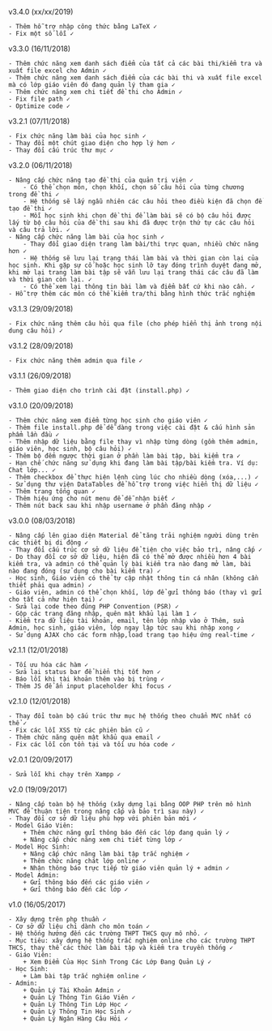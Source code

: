 v3.4.0 (xx/xx/2019)

    - Thêm hỗ trợ nhập công thức bằng LaTeX ✓
    - Fix một số lỗi ✓

v3.3.0 (16/11/2018)

    - Thêm chức năng xem danh sách điểm của tất cả các bài thi/kiểm tra và xuất file excel cho Admin ✓
    - Thêm chức năng xem danh sách điểm của các bài thi và xuất file excel mà có lớp giáo viên đó đang quản lý tham gia ✓
    - Thêm chức năng xem chi tiết đề thi cho Admin ✓
    - Fix file path ✓
    - Optimize code ✓

v3.2.1 (07/11/2018)

    - Fix chức năng làm bài của học sinh ✓
    - Thay đổi một chút giao diện cho hợp lý hơn ✓
    - Thay đổi cấu trúc thư mục ✓

v3.2.0 (06/11/2018)

    - Nâng cấp chức năng tạo đề thi của quản trị viên ✓
    	- Có thể chọn môn, chọn khối, chọn số câu hỏi của từng chương trong đề thi ✓
    	- Hệ thống sẽ lấy ngẫu nhiên các câu hỏi theo điều kiện đã chọn để tạo đề thi ✓
    	- Mỗi học sinh khi chọn đề thi để làm bài sẽ có bộ câu hỏi được lấy từ bộ câu hỏi của đề thi sau khi đã được trộn thứ tự các câu hỏi và câu trả lời. ✓
    - Nâng cấp chức năng làm bài của học sinh ✓
    	- Thay đổi giao diện trang làm bài/thi trực quan, nhiều chức năng hơn ✓
    	- Hệ thống sẽ lưu lại trạng thái làm bài và thời gian còn lại của học sinh. Khi gặp sự cố hoặc học sinh lỡ tay đóng trình duyệt đang mở, khi mở lại trang làm bài tập sẽ vẫn lưu lại trang thái các câu đã làm và thời gian còn lại. ✓
    	- Có thể xem lại thông tin bài làm và điểm bất cứ khi nào cần. ✓
    - Hỗ trợ thêm các môn có thể kiểm tra/thi bằng hình thức trắc nghiệm

v3.1.3 (29/09/2018)

    - Fix chức năng thêm câu hỏi qua file (cho phép hiển thị ảnh trong nội dung câu hỏi) ✓

v3.1.2 (28/09/2018)

    - Fix chức năng thêm admin qua file ✓

v3.1.1 (26/09/2018)

    - Thêm giao diện cho trình cài đặt (install.php) ✓

v3.1.0 (20/09/2018)

    - Thêm chức năng xem điểm từng học sinh cho giáo viên ✓
    - Thêm file install.php để dễ dàng trong việc cài đặt & cấu hình sản phẩm lần đầu ✓
    - Thêm nhập dữ liệu bằng file thay vì nhập từng dòng (gồm thêm admin, giáo viên, học sinh, bộ câu hỏi) ✓
    - Thêm bộ đếm ngược thời gian ở phần làm bài tập, bài kiểm tra ✓
    - Hạn chế chức năng sử dụng khi đang làm bài tập/bài kiểm tra. Ví dụ: Chat lớp... ✓
    - Thêm checkbox để thực hiện lệnh cùng lúc cho nhiều dòng (xóa,...) ✓
    - Sử dụng thư viện DataTables để hỗ trợ trong việc hiển thị dữ liệu ✓
    - Thêm trang tổng quan ✓
    - Thêm hiệu ứng cho nút menu để dễ nhận biết ✓
    - Thêm nút back sau khi nhập username ở phần đăng nhập ✓

v3.0.0 (08/03/2018)

    - Nâng cấp lên giao diện Material để tăng trải nghiệm người dùng trên các thiết bị di động ✓
    - Thay đổi cấu trúc cơ sở dữ liệu để tiện cho việc bảo trì, nâng cấp ✓
    - Do thay đổi cơ sở dữ liệu, hiện đã có thể mở được nhiều hơn 4 bài kiểm tra, và admin có thể quản lý bài kiểm tra nào đang mở làm, bài nào đang đóng (sử dụng cho bài kiểm tra) ✓
    - Học sinh, Giáo viên có thể tự cập nhật thông tin cá nhân (không cần thiết phải qua admin) ✓
    - Giáo viên, admin có thể chọn khối, lớp để gửi thông báo (thay vì gửi cho tất cả như hiện tại) ✓
    - Sửa lại code theo đúng PHP Convention (PSR) ✓
    - Gộp các trang đăng nhập, quên mật khẩu lại làm 1 ✓
    - Kiểm tra dữ liệu tài khoản, email, tên lớp nhập vào ở Thêm, sửa Admin, học sinh, giáo viên, lớp ngay lập tức sau khi nhập xong ✓
    - Sử dụng AJAX cho các form nhập,load trang tạo hiệu ứng real-time ✓

v2.1.1 (12/01/2018)

    - Tối ưu hóa các hàm ✓
    - Sửa lại status bar để hiển thị tốt hơn ✓
    - Báo lỗi khi tài khoản thêm vào bị trùng ✓
    - Thêm JS để ẩn input placeholder khi focus ✓

v2.1.0 (12/01/2018)

    - Thay đổi toàn bộ cấu trúc thư mục hệ thống theo chuẩn MVC nhất có thể ✓
    - Fix các lỗi XSS từ các phiên bản cũ ✓
    - Thêm chức năng quên mật khẩu qua email ✓
    - Fix các lỗi còn tồn tại và tối ưu hóa code ✓

v2.0.1 (20/09/2017)

    - Sửa lỗi khi chạy trên Xampp ✓

v2.0 (19/09/2017)

    - Nâng cấp toàn bộ hệ thống (xây dựng lại bằng OOP PHP trên mô hình MVC để thuận tiện trong nâng cấp và bảo trì sau này) ✓
    - Thay đổi cơ sở dữ liệu phù hợp với phiên bản mới ✓
    - Model Giáo Viên:
    	+ Thêm chức năng gửi thông báo đến các lớp đang quản lý ✓
    	+ Nâng cấp chức năng xem chi tiết từng lớp ✓
    - Model Học Sinh:
    	+ Nâng cấp chức năng làm bài tập trắc nghiệm ✓
    	+ Thêm chức năng chát lớp online ✓
    	+ Nhận thông báo trực tiếp từ giáo viên quản lý + admin ✓
    - Model Admin:
    	+ Gửi thông báo đến các giáo viên ✓
    	+ Gửi thông báo đến các lớp ✓

v1.0 (16/05/2017)

    - Xây dựng trên php thuần ✓
    - Cơ sở dữ liệu chỉ dành cho môn toán ✓
    - Hệ thống hướng đến các trường THPT THCS quy mô nhỏ. ✓
    - Mục tiêu: xây dựng hệ thống trắc nghiệm online cho các trường THPT THCS, thay thế các thức làm bài tập và kiểm tra truyền thống ✓
    - Giáo Viên:
    	+ Xem Điểm Của Học Sinh Trong Các Lớp Đang Quản Lý ✓
    - Học Sinh:
    	+ Làm bài tập trắc nghiệm online ✓
    - Admin:
    	+ Quản Lý Tài Khoản Admin ✓
    	+ Quản Lý Thông Tin Giáo Viên ✓
    	+ Quản Lý Thông Tin Lớp Học ✓
    	+ Quản Lý Thông Tin Học Sinh ✓
    	+ Quản Lý Ngân Hàng Câu Hỏi ✓
